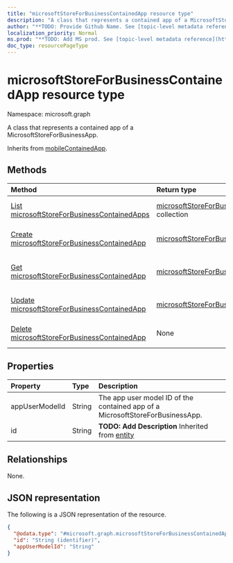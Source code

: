```yaml
---
title: "microsoftStoreForBusinessContainedApp resource type"
description: "A class that represents a contained app of a MicrosoftStoreForBusinessApp."
author: "**TODO: Provide Github Name. See [topic-level metadata reference](https://msgo.azurewebsites.net/add/document/guidelines/metadata.html#topic-level-metadata)**"
localization_priority: Normal
ms.prod: "**TODO: Add MS prod. See [topic-level metadata reference](https://msgo.azurewebsites.net/add/document/guidelines/metadata.html#topic-level-metadata)**"
doc_type: resourcePageType
---
```


# microsoftStoreForBusinessContainedApp resource type

Namespace: microsoft.graph



A class that represents a contained app of a MicrosoftStoreForBusinessApp.


Inherits from [mobileContainedApp](../resources/mobilecontainedapp.md).

## Methods
|Method|Return type|Description|
|:---|:---|:---|
|[List microsoftStoreForBusinessContainedApps](../api/microsoftstoreforbusinesscontainedapp-list.md)|[microsoftStoreForBusinessContainedApp](../resources/microsoftstoreforbusinesscontainedapp.md) collection|Get a list of the [microsoftStoreForBusinessContainedApp](../resources/microsoftstoreforbusinesscontainedapp.md) objects and their properties.|
|[Create microsoftStoreForBusinessContainedApp](../api/microsoftstoreforbusinesscontainedapp-create.md)|[microsoftStoreForBusinessContainedApp](../resources/microsoftstoreforbusinesscontainedapp.md)|Create a new [microsoftStoreForBusinessContainedApp](../resources/microsoftstoreforbusinesscontainedapp.md) object.|
|[Get microsoftStoreForBusinessContainedApp](../api/microsoftstoreforbusinesscontainedapp-get.md)|[microsoftStoreForBusinessContainedApp](../resources/microsoftstoreforbusinesscontainedapp.md)|Read the properties and relationships of a [microsoftStoreForBusinessContainedApp](../resources/microsoftstoreforbusinesscontainedapp.md) object.|
|[Update microsoftStoreForBusinessContainedApp](../api/microsoftstoreforbusinesscontainedapp-update.md)|[microsoftStoreForBusinessContainedApp](../resources/microsoftstoreforbusinesscontainedapp.md)|Update the properties of a [microsoftStoreForBusinessContainedApp](../resources/microsoftstoreforbusinesscontainedapp.md) object.|
|[Delete microsoftStoreForBusinessContainedApp](../api/microsoftstoreforbusinesscontainedapp-delete.md)|None|Deletes a [microsoftStoreForBusinessContainedApp](../resources/microsoftstoreforbusinesscontainedapp.md) object.|

## Properties
|Property|Type|Description|
|:---|:---|:---|
|appUserModelId|String|The app user model ID of the contained app of a MicrosoftStoreForBusinessApp.|
|id|String|**TODO: Add Description** Inherited from [entity](../resources/entity.md)|

## Relationships
None.

## JSON representation
The following is a JSON representation of the resource.
<!-- {
  "blockType": "resource",
  "keyProperty": "id",
  "@odata.type": "microsoft.graph.microsoftStoreForBusinessContainedApp",
  "baseType": "microsoft.graph.mobileContainedApp",
  "openType": false
}
-->
``` json
{
  "@odata.type": "#microsoft.graph.microsoftStoreForBusinessContainedApp",
  "id": "String (identifier)",
  "appUserModelId": "String"
}
```

